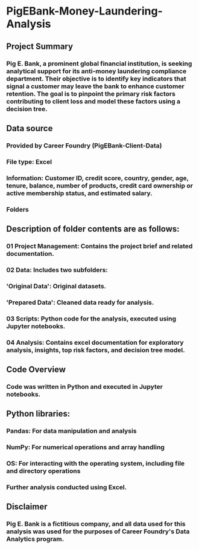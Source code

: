 # PigEBank-Money-Laundering-Analysis

## Project Summary

### Pig E. Bank, a prominent global financial institution, is seeking analytical support for its anti-money laundering compliance department. Their objective is to identify key indicators that signal a customer may leave the bank to enhance customer retention. The goal is to pinpoint the primary risk factors contributing to client loss and model these factors using a decision tree.

## Data source

### Provided by Career Foundry (PigEBank-Client-Data)
### File type: Excel
### Information: Customer ID, credit score, country, gender, age, tenure, balance, number of products, credit card ownership or active membership status, and estimated salary.
### Folders

## Description of folder contents are as follows:

### 01 Project Management: Contains the project brief and related documentation.
### 02 Data: Includes two subfolders:
### 'Original Data': Original datasets.
### 'Prepared Data': Cleaned data ready for analysis.
### 03 Scripts: Python code for the analysis, executed using Jupyter notebooks.
### 04 Analysis: Contains excel documentation for exploratory analysis, insights, top risk factors, and decision tree model.

## Code Overview

### Code was written in Python and executed in Jupyter notebooks.

## Python libraries:
### Pandas: For data manipulation and analysis
### NumPy: For numerical operations and array handling
### OS: For interacting with the operating system, including file and directory operations
### Further analysis conducted using Excel.

## Disclaimer

### Pig E. Bank is a fictitious company, and all data used for this analysis was used for the purposes of Career Foundry's Data Analytics program.
